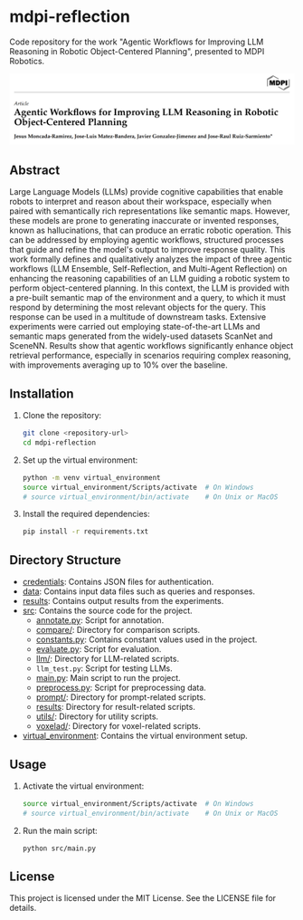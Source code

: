 # mdpi-reflection

Code repository for the work "Agentic Workflows for Improving LLM Reasoning in Robotic Object-Centered Planning", presented to MDPI Robotics.

![Title of the paper](images/paper_title.png)

## Abstract

Large Language Models (LLMs) provide cognitive capabilities that enable robots to interpret and reason about their workspace, especially when paired with semantically rich representations like semantic maps.
However, these models are prone to generating inaccurate or invented responses, known as hallucinations, that can produce an erratic robotic operation.
This can be addressed by employing agentic workflows, structured processes that guide and refine the model's output to improve response quality.
This work formally defines and qualitatively analyzes the impact of three agentic workflows (LLM Ensemble, Self-Reflection, and Multi-Agent Reflection) on enhancing the reasoning capabilities of an LLM guiding a robotic system to perform object-centered planning.
In this context, the LLM is provided with a pre-built semantic map of the environment and a query, 
to which it must respond by determining the most relevant objects for the query.
This response can be used in a multitude of downstream tasks.
Extensive experiments were carried out employing state-of-the-art LLMs and semantic maps generated from the widely-used datasets ScanNet and SceneNN.
Results show that agentic workflows significantly enhance object retrieval performance, especially in scenarios requiring complex reasoning, with improvements averaging up to 10% over the baseline.

## Installation

1. Clone the repository:
    ```sh
    git clone <repository-url>
    cd mdpi-reflection
    ```

2. Set up the virtual environment:
    ```sh
    python -m venv virtual_environment
    source virtual_environment/Scripts/activate  # On Windows
    # source virtual_environment/bin/activate    # On Unix or MacOS
    ```

3. Install the required dependencies:
    ```sh
    pip install -r requirements.txt
    ```

## Directory Structure

- [credentials](http://_vscodecontentref_/1): Contains JSON files for authentication.
- [data](http://_vscodecontentref_/2): Contains input data files such as queries and responses.
- [results](http://_vscodecontentref_/3): Contains output results from the experiments.
- [src](http://_vscodecontentref_/4): Contains the source code for the project.
  - [annotate.py](http://_vscodecontentref_/5): Script for annotation.
  - [compare/](http://_vscodecontentref_/6): Directory for comparison scripts.
  - [constants.py](http://_vscodecontentref_/7): Contains constant values used in the project.
  - [evaluate.py](http://_vscodecontentref_/8): Script for evaluation.
  - [llm/](http://_vscodecontentref_/9): Directory for LLM-related scripts.
  - `llm_test.py`: Script for testing LLMs.
  - [main.py](http://_vscodecontentref_/10): Main script to run the project.
  - [preprocess.py](http://_vscodecontentref_/11): Script for preprocessing data.
  - [prompt/](http://_vscodecontentref_/12): Directory for prompt-related scripts.
  - [results](http://_vscodecontentref_/5): Directory for result-related scripts.
  - [utils/](http://_vscodecontentref_/13): Directory for utility scripts.
  - [voxelad/](http://_vscodecontentref_/14): Directory for voxel-related scripts.
- [virtual_environment](http://_vscodecontentref_/6): Contains the virtual environment setup.

## Usage

1. Activate the virtual environment:
    ```sh
    source virtual_environment/Scripts/activate  # On Windows
    # source virtual_environment/bin/activate    # On Unix or MacOS
    ```

2. Run the main script:
    ```sh
    python src/main.py
    ```

## License

This project is licensed under the MIT License. See the LICENSE file for details.